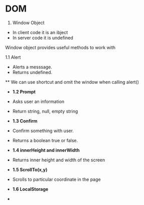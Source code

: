 # DOM

1. Window Object
- In client code it is an ibject 
- In server code it is undefined

Window object provides useful methods to work with

1.1 Alert 
- Alerts a messsage.
- Returns undefined.

** We can use shortcut and omit the window when calling alert()

- **1.2 Prompt**
- Asks user an information
- Return string, null, empty string

- **1.3 Confirm**
- Confirm something with user.
- Returns a boolean true or false.

- **1.4 innerHeight and innerWidth**
- Returns inner height and width of the screen

- **1.5  ScrollTo(x,y)**
- Scrolls to particular coordinate in the page 

- **1.6 LocalStorage**
- 

